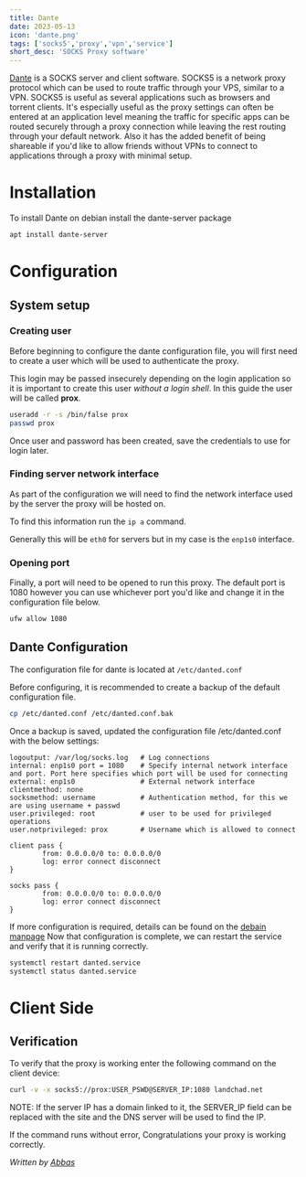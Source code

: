 ```yaml
---
title: Dante
date: 2023-05-13
icon: 'dante.png'
tags: ['socks5','proxy','vpn','service']
short_desc: 'SOCKS Proxy software'
---
```


[Dante](https://www.inet.no/dante/index.html) is a SOCKS server and client
software. SOCKS5 is a network proxy protocol which can be used to route traffic
through your VPS, similar to a VPN. SOCKS5 is useful as several applications
such as browsers and torrent clients. It's especially useful as the proxy
settings can often be entered at an application level meaning the traffic for
specific apps can be routed securely through a proxy connection while leaving
the rest routing through your default network. Also it has the added benefit of
being shareable if you'd like to allow friends without VPNs to connect to
applications through a proxy with minimal setup.  

# Installation

To install Dante on debian install the dante-server package

```sh
apt install dante-server
```

# Configuration

## System setup

### Creating user
Before beginning to configure the dante configuration file, you will first need to
create a user which will be used to authenticate the proxy.

This login may be passed insecurely depending on the login application so it is
important to create this user *without a login shell*. In this guide the user
will be called **prox**.

```sh
useradd -r -s /bin/false prox
passwd prox
```

Once user and password has been created, save the credentials to use for login
later.

### Finding server network interface

As part of the configuration we will need to find the network interface used by
the server the proxy will be hosted on.

To find this information run the `ip a` command.

Generally this will be `eth0` for servers but in my case is the `enp1s0` interface.


### Opening port

Finally, a port will need to be opened to run this proxy. The default port is
1080 however you can use whichever port you'd like and change it in the
configuration file below.

```sh
ufw allow 1080
```


## Dante Configuration

The configuration file for dante is located at `/etc/danted.conf`

Before configuring, it is recommended to create a backup of the default configuration file.

```sh
cp /etc/danted.conf /etc/danted.conf.bak
```

Once a backup is saved, updated the configuration file /etc/danted.conf with the below settings:

```
logoutput: /var/log/socks.log   # Log connections
internal: enp1s0 port = 1080    # Specify internal network interface and port. Port here specifies which port will be used for connecting
external: enp1s0                # External network interface
clientmethod: none              
socksmethod: username           # Authentication method, for this we are using username + passwd
user.privileged: root           # user to be used for privileged operations
user.notprivileged: prox        # Username which is allowed to connect

client pass {
        from: 0.0.0.0/0 to: 0.0.0.0/0
        log: error connect disconnect
}

socks pass {
        from: 0.0.0.0/0 to: 0.0.0.0/0
        log: error connect disconnect
}
```

If more configuration is required, details can be found on the [debain manpage](https://manpages.debian.org/testing/dante-server/danted.conf.5.en.html)
Now that configuration is complete, we can restart the service and verify that it is running correctly.


```sh
systemctl restart danted.service
systemctl status danted.service
```

# Client Side

## Verification

To verify that the proxy is working enter the following command on the client device:

```sh
curl -v -x socks5://prox:USER_PSWD@SERVER_IP:1080 landchad.net
```

NOTE: If the server IP has a domain linked to it, the SERVER_IP field can be
replaced with the site and the DNS server will be used to find the IP.

If the command runs without error, Congratulations your proxy is working correctly.



*Written by [Abbas](https://github.com/abbas-rizvi)*
